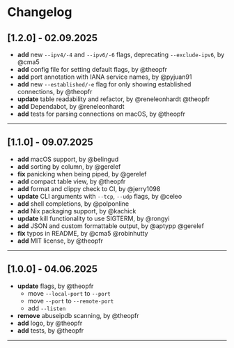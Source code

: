 # Changelog

## [1.2.0] - 02.09.2025
- **add** new `--ipv4/-4` and `--ipv6/-6` flags, deprecating `--exclude-ipv6`, by @cma5
- **add** config file for setting default flags, by @theopfr
- **add** port annotation with IANA service names, by @pyjuan91
- **add** new `--established/-e` flag for only showing established connections, by @theopfr
- **update** table readability and refactor, by @reneleonhardt @theopfr
- **add** Dependabot, by @reneleonhardt
- **add** tests for parsing connections on macOS, by @theopfr

---

## [1.1.0] - 09.07.2025
- **add** macOS support, by @belingud
- **add** sorting by column, by @gerelef
- **fix** panicking when being piped, by @gerelef
- **add** compact table view, by @theopfr
- **add** format and clippy check to CI, by @jerry1098
- **update** CLI arguments with `--tcp`, `--udp` flags, by @celeo
- **add** shell completions, by @polponline
- **add** Nix packaging support, by @kachick
- **update** kill functionality to use SIGTERM, by @rongyi
- **add** JSON and custom formattable output, by @aptypp @gerelef
- **fix** typos in README, by @cma5 @robinhutty
- **add** MIT license, by @theopfr

---

## [1.0.0] - 04.06.2025
- **update** flags, by @theopfr
    - move ``--local-port`` to ``--port``
    - move ``--port`` to ``--remote-port``
    - add ``--listen``
- **remove** abuseipdb scanning, by @theopfr
- **add** logo, by @theopfr
- **add** tests, by @theopfr

---
